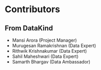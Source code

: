 # Contributors
## From DataKind
- Mansi Arora (Project Manager)
- Murugesan Ramakrishnan (Data Expert)
- Rithwik Krishnakumar (Data Expert)
- Sahil Maheshwari (Data Expert)
- Samarth Bhargav (Data Ambassador)
